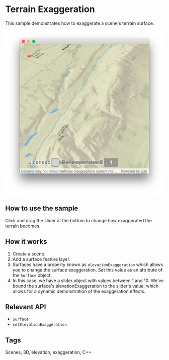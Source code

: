 # Terrain Exaggeration
This sample demonstrates how to exaggerate a scene's terrain surface.

![](screenshot.png)

## How to use the sample
Click and drag the slider at the bottom to change how exaggerated the terrain becomes.

## How it works
1. Create a scene.
2. Add a surface feature layer.
3. Surfaces have a property known as `elevationExaggeration` which allows you to change the surface exaggeration. Set this value as an attribute of the `Surface` object.
4. In this case, we have a slider object with values between 1 and 10. We've bound the surface's elevationExaggeration to the slider's value, which allows for a dynamic demonstration of the exaggeration effects.

## Relevant API
 - `Surface`
 - `setElevationExaggeration`

## Tags
Scenes, 3D, elevation, exaggeration, C++

